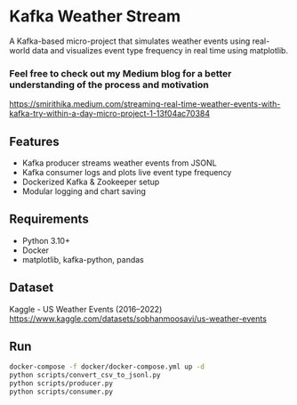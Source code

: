 # Kafka Weather Stream

A Kafka-based micro-project that simulates weather events using real-world data and visualizes event type frequency in real time using matplotlib.

### Feel free to check out my Medium blog for a better understanding of the process and motivation
https://smirithika.medium.com/streaming-real-time-weather-events-with-kafka-try-within-a-day-micro-project-1-13f04ac70384

## Features
- Kafka producer streams weather events from JSONL
- Kafka consumer logs and plots live event type frequency
- Dockerized Kafka & Zookeeper setup
- Modular logging and chart saving

## Requirements
- Python 3.10+
- Docker
- matplotlib, kafka-python, pandas

## Dataset 
Kaggle - US Weather Events (2016–2022)
https://www.kaggle.com/datasets/sobhanmoosavi/us-weather-events

## Run
```bash
docker-compose -f docker/docker-compose.yml up -d
python scripts/convert_csv_to_jsonl.py
python scripts/producer.py
python scripts/consumer.py
